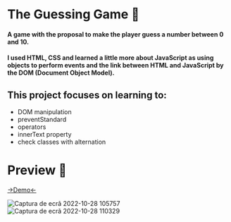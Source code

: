 <h1> The Guessing Game 🎲</h1>


#### A game with the proposal to make the player guess a number between 0 and 10.
#### I used HTML, CSS and learned a little more about JavaScript as using objects to perform events and the link between HTML and JavaScript by the DOM (Document Object Model).

## This project focuses on learning to:
+ DOM manipulation
+ preventStandard
+ operators
+ innerText property
+ check classes with alternation

<h1> Preview 👀 </h1>

<a href="https://inaciohugo.github.io/TheGuessingGame/" target=“_blank”>->Demo<-</a>

![Captura de ecrã 2022-10-28 105757](https://user-images.githubusercontent.com/108989054/198560417-94e8139d-f7a5-4a99-8f18-b1b67416dc5e.png)
![Captura de ecrã 2022-10-28 110329](https://user-images.githubusercontent.com/108989054/198561671-503bc9a7-936b-4ef1-9f56-30ad650e9481.png)


